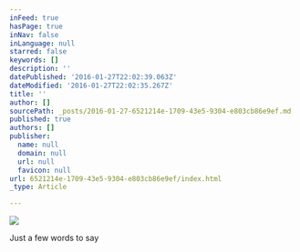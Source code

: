 ```yaml
---
inFeed: true
hasPage: true
inNav: false
inLanguage: null
starred: false
keywords: []
description: ''
datePublished: '2016-01-27T22:02:39.063Z'
dateModified: '2016-01-27T22:02:35.267Z'
title: ''
author: []
sourcePath: _posts/2016-01-27-6521214e-1709-43e5-9304-e803cb86e9ef.md
published: true
authors: []
publisher:
  name: null
  domain: null
  url: null
  favicon: null
url: 6521214e-1709-43e5-9304-e803cb86e9ef/index.html
_type: Article

---
```

![](https://the-grid-user-content.s3-us-west-2.amazonaws.com/ae64469e-94e2-497d-b3b4-9f90313b1f6b.jpg)

Just a few words to say